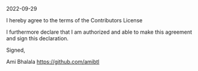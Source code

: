 2022-09-29

I hereby agree to the terms of the Contributors License

I furthermore declare that I am authorized and able to make this
agreement and sign this declaration.

Signed,

Ami Bhalala
https://github.com/amibtl
